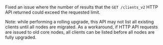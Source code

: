 Fixed an issue where the number of results that the `GET /clients_v2` HTTP API returned could exceed the requested limit.

Note: while performing a rolling upgrade, this API may not list all existing clients until all nodes are migrated.  As a workaround, if HTTP API requests are issued to old core nodes, all clients can be listed before all nodes are fully upgraded.
